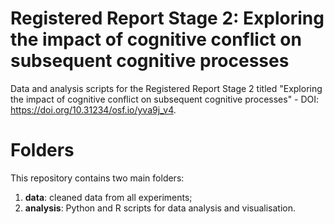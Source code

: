 # Registered Report Stage 2: Exploring the impact of cognitive conflict on subsequent cognitive processes
Data and analysis scripts for the Registered Report Stage 2 titled "Exploring the impact of cognitive conflict on subsequent cognitive processes" - DOI: https://doi.org/10.31234/osf.io/yva9j_v4.

# Folders
This repository contains two main folders:
1. **data**: cleaned data from all experiments;
2. **analysis**: Python and R scripts for data analysis and visualisation.


